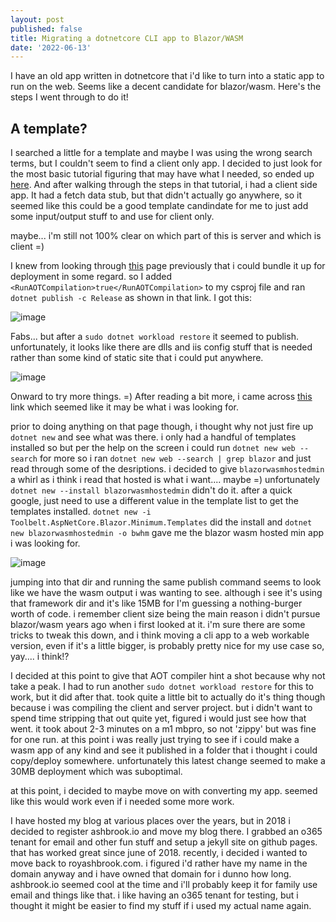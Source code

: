 ```yaml
---
layout: post
published: false
title: Migrating a dotnetcore CLI app to Blazor/WASM
date: '2022-06-13'
---
```

I have an old app written in dotnetcore that i'd like to turn into a static app to run on the web. Seems like a decent candidate for blazor/wasm. Here's the steps I went through to do it!

## A template?

I searched a little for a template and maybe I was using the wrong search terms, but I couldn't seem to find a client only app. I decided to just look for the most basic tutorial figuring that may have what I needed, so ended up [here](https://dotnet.microsoft.com/en-us/learn/aspnet/blazor-tutorial/). And after walking through the steps in that tutorial, i had a client side app. It had a fetch data stub, but that didn't actually go anywhere, so it seemed like this could be a good template candindate for me to just add some input/output stuff to and use for client only.

maybe... i'm still not 100% clear on which part of this is server and which is client =)

I knew from looking through [this](https://docs.microsoft.com/en-us/aspnet/core/blazor/host-and-deploy/webassembly) page previously that i could bundle it up for deployment in some regard. so I added `<RunAOTCompilation>true</RunAOTCompilation>` to my csproj file and ran `dotnet publish -c Release` as shown in that link. I got this:

![image](https://user-images.githubusercontent.com/7390156/173206237-63beb2b2-8389-4dd9-bd6e-faffd946bd89.png)


Fabs... but after a `sudo dotnet workload restore` it seemed to publish. unfortunately, it looks like there are dlls and iis config stuff that is needed rather than some kind of static site that i could put anywhere. 

![image](https://user-images.githubusercontent.com/7390156/173206292-40b833ec-80ce-49f0-905f-894ee99222c9.png)

Onward to try more things. =) After reading a bit more, i came across [this](https://docs.microsoft.com/en-us/azure/static-web-apps/deploy-blazor) link which seemed like it may be what i was looking for.

prior to doing anything on that page though, i thought why not just fire up `dotnet new` and see what was there. i only had a handful of templates installed so but per the help on the screen i could run `dotnet new web --search` for more so i ran `dotnet new web --search | grep blazor` and just read through some of the desriptions. i decided to give `blazorwasmhostedmin` a whirl as i think i read that hosted is what i want.... maybe =) unfortunately `dotnet new --install blazorwasmhostedmin` didn't do it. after a quick google, just need to use a different value in the template list to get the templates installed. `dotnet new -i Toolbelt.AspNetCore.Blazor.Minimum.Templates` did the install and `dotnet new blazorwasmhostedmin -o bwhm` gave me the blazor wasm hosted min app i was looking for.

![image](https://user-images.githubusercontent.com/7390156/173206453-a9c0af34-577c-4a56-a93b-4a12927f39f9.png)

jumping into that dir and running the same publish command seems to look like we have the wasm output i was wanting to see. although i see it's using that framework dir and it's like 15MB for I'm guessing a nothing-burger worth of code. i remember client size being the main reason i didn't pursue blazor/wasm years ago when i first looked at it. i'm sure there are some tricks to tweak this down, and i think moving a cli app to a web workable version, even if it's a little bigger, is probably pretty nice for my use case so, yay.... i think!?

I decided at this point to give that AOT compiler hint a shot because why not take a peak. I had to run another `sudo dotnet workload restore` for this to work, but it did after that. took quite a little bit to actually do it's thing though because i was compiling the client and server project. but i didn't want to spend time stripping that out quite yet, figured i would just see how that went. it took about 2-3 minutes on a m1 mbpro, so not 'zippy' but was fine for one run. at this point i was really just trying to see if i could make a wasm app of any kind and see it published in a folder that i thought i could copy/deploy somewhere. unfortunately this latest change seemed to make a 30MB deployment which was suboptimal.

at this point, i decided to maybe move on with converting my app. seemed like this would work even if i needed some more work. 










I have hosted my blog at various places over the years, but in 2018 i decided to register ashbrook.io and move my blog there. I grabbed an o365 tenant for email and other fun stuff and setup a jekyll site on github pages. that has worked great since june of 2018. recently, i decided i wanted to move back to royashbrook.com. i figured i'd rather have my name in the domain anyway and i have owned that domain for i dunno how long. ashbrook.io seemed cool at the time and i'll probably keep it for family use email and things like that. i like having an o365 tenant for testing, but i thought it might be easier to find my stuff if i used my actual name again.
